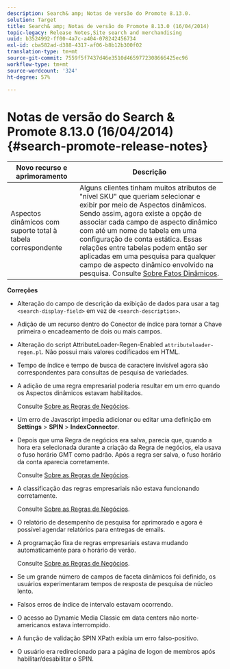 ```yaml
---
description: Search& amp; Notas de versão do Promote 8.13.0.
solution: Target
title: Search& amp; Notas de versão do Promote 8.13.0 (16/04/2014)
topic-legacy: Release Notes,Site search and merchandising
uuid: b3524992-ff00-4a7c-a404-078242456734
exl-id: cba582ad-d388-4317-af06-b8b12b300f02
translation-type: tm+mt
source-git-commit: 7559f5f7437d46e3510d4659772308666425ec96
workflow-type: tm+mt
source-wordcount: '324'
ht-degree: 57%

---
```


# Notas de versão do Search &amp; Promote 8.13.0 (16/04/2014){#search-promote-release-notes}

| Novo recurso e aprimoramento | Descrição |
|----------------------------------------------|---------------------------------------------------------------------------------------------------------------------------------------------------------------------------------------------------------------------------------------------------------------------------------------------------------------------------------------------------------------------------------------------|
| Aspectos dinâmicos com suporte total à tabela correspondente | Alguns clientes tinham muitos atributos de &quot;nível SKU&quot; que queriam selecionar e exibir por meio de Aspectos dinâmicos. Sendo assim, agora existe a opção de associar cada campo de aspecto dinâmico com até um nome de tabela em uma configuração de conta estática. Essas relações entre tabelas podem então ser aplicadas em uma pesquisa para qualquer campo de aspecto dinâmico envolvido na pesquisa. Consulte [Sobre Fatos Dinâmicos](../c-about-design-menu/c-about-dynamic-facets.md#concept_E65A70C9C2E04804BF24FBE1B3CAD899). |

**Correções**

* Alteração do campo de descrição da exibição de dados para usar a tag `<search-display-field>` em vez de `<search-description>`.
* Adição de um recurso dentro do Conector de índice para tornar a Chave primeira o encadeamento de dois ou mais campos.
* Alteração do script AttributeLoader-Regen-Enabled `attributeloader-regen.pl`. Não possui mais valores codificados em HTML.
* Tempo de índice e tempo de busca de caractere invisível agora são correspondentes para consultas de pesquisa de variedades.
* A adição de uma regra empresarial poderia resultar em um erro quando os Aspectos dinâmicos estavam habilitados.

   Consulte [Sobre as Regras de Negócios](../c-about-rules-menu/c-about-business-rules.md#concept_2A93D76216754D3D8412CDEA00BD26BD).

* Um erro de Javascript impedia adicionar ou editar uma definição em **Settings** > **SPIN** > **IndexConnector**.
* Depois que uma Regra de negócios era salva, parecia que, quando a hora era selecionada durante a criação da Regra de negócios, ela usava o fuso horário GMT como padrão. Após a regra ser salva, o fuso horário da conta aparecia corretamente.

   Consulte [Sobre as Regras de Negócios](../c-about-rules-menu/c-about-business-rules.md#concept_2A93D76216754D3D8412CDEA00BD26BD).

* A classificação das regras empresariais não estava funcionando corretamente.

   Consulte [Sobre as Regras de Negócios](../c-about-rules-menu/c-about-business-rules.md#concept_2A93D76216754D3D8412CDEA00BD26BD).

* O relatório de desempenho de pesquisa for aprimorado e agora é possível agendar relatórios para entregas de emails.
* A programação fixa de regras empresariais estava mudando automaticamente para o horário de verão.

   Consulte [Sobre as Regras de Negócios](../c-about-rules-menu/c-about-business-rules.md#concept_2A93D76216754D3D8412CDEA00BD26BD).

* Se um grande número de campos de faceta dinâmicos foi definido, os usuários experimentaram tempos de resposta de pesquisa de núcleo lento.
* Falsos erros de índice de intervalo estavam ocorrendo.
* O acesso ao Dynamic Media Classic em data centers não norte-americanos estava interrompido.
* A função de validação SPIN XPath exibia um erro falso-positivo.

* O usuário era redirecionado para a página de logon de membros após habilitar/desabilitar o SPIN.
